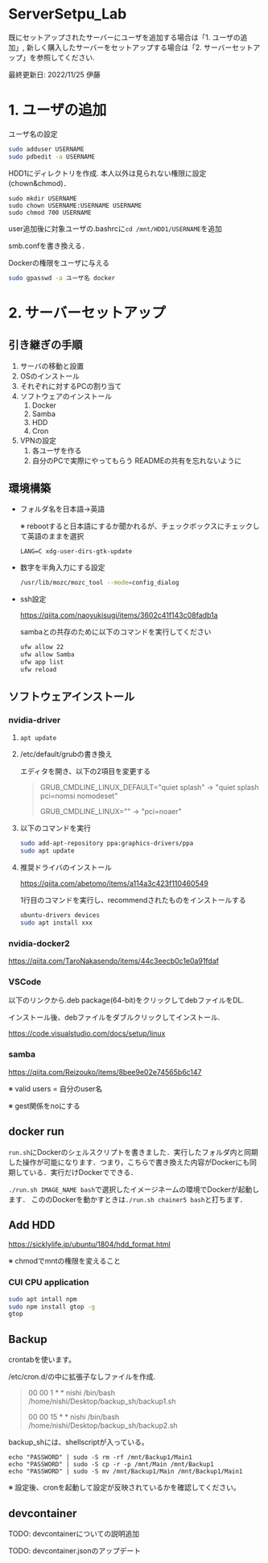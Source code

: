 # ServerSetpu_Lab

既にセットアップされたサーバーにユーザを追加する場合は「1. ユーザの追加」, 新しく購入したサーバーをセットアップする場合は「2. サーバーセットアップ」を参照してください. 

最終更新日: 2022/11/25 伊藤

# 1. ユーザの追加

ユーザ名の設定

```sh
sudo adduser USERNAME
sudo pdbedit -a USERNAME
```

HDD1にディレクトリを作成. 本人以外は見られない権限に設定(chown&chmod)．

```
sudo mkdir USERNAME
sudo chown USERNAME:USERNAME USERNAME
sudo chmod 700 USERNAME
```

user追加後に対象ユーザの.bashrcに`cd /mnt/HDD1/USERNAME`を追加

smb.confを書き換える．

Dockerの権限をユーザに与える

```sh
sudo gpasswd -a ユーザ名 docker
```

# 2. サーバーセットアップ

## 引き継ぎの手順
1. サーバの移動と設置
2. OSのインストール
3. それぞれに対するPCの割り当て
4. ソフトウェアのインストール
    1. Docker
    2. Samba
    3. HDD
    4. Cron
5. VPNの設定
    1. 各ユーザを作る
    2. 自分のPCで実際にやってもらう
READMEの共有を忘れないように

## 環境構築

- フォルダ名を日本語->英語

    ※ rebootすると日本語にするか聞かれるが、チェックボックスにチェックして英語のままを選択

    ```
    LANG=C xdg-user-dirs-gtk-update
    ```

- 数字を半角入力にする設定

    ```sh
    /usr/lib/mozc/mozc_tool --mode=config_dialog
    ```
- ssh設定

    https://qiita.com/naoyukisugi/items/3602c41f143c08fadb1a

    sambaとの共存のために以下のコマンドを実行してください

    ```sh
    ufw allow 22
    ufw allow Samba
    ufw app list
    ufw reload
    ```

## ソフトウェアインストール

### nvidia-driver

1. ```apt update```

2. /etc/default/grubの書き換え

    エディタを開き、以下の2項目を変更する

    > GRUB_CMDLINE_LINUX_DEFAULT="quiet splash" -> "quiet splash pci=nomsi nomodeset"
    > 
    > GRUB_CMDLINE_LINUX="" -> "pci=noaer"

3. 以下のコマンドを実行

    ```sh
    sudo add-apt-repository ppa:graphics-drivers/ppa
    sudo apt update
    ```

4. 推奨ドライバのインストール

    https://qiita.com/abetomo/items/a114a3c423f110460549

    1行目のコマンドを実行し、recommendされたものをインストールする

    ```sh
    ubuntu-drivers devices
    sudo apt install xxx
    ```

### nvidia-docker2

https://qiita.com/TaroNakasendo/items/44c3eecb0c1e0a91fdaf

### VSCode

以下のリンクから.deb package(64-bit)をクリックしてdebファイルをDL.

インストール後、debファイルをダブルクリックしてインストール.

https://code.visualstudio.com/docs/setup/linux

### samba
https://qiita.com/Reizouko/items/8bee9e02e74565b6c147

※ valid users = 自分のuser名

※ gest関係をnoにする

## docker run

`run.sh`にDockerのシェルスクリプトを書きました．実行したフォルダ内と同期した操作が可能になります．つまり，こちらで書き換えた内容がDockerにも同期している．実行だけDockerでできる．

`./run.sh IMAGE_NAME bash`で選択したイメージネームの環境でDockerが起動します．
こののDockerを動かすときは`./run.sh chainer5 bash`と打ちます．

## Add HDD

https://sicklylife.jp/ubuntu/1804/hdd_format.html

※ chmodでmntの権限を変えること

### CUI CPU application

```sh
sudo apt intall npm
sudo npm install gtop -g
gtop
```

## Backup

crontabを使います。

/etc/cron.d/の中に拡張子なしファイルを作成.

> 00 00 1 * * nishi /bin/bash /home/nishi/Desktop/backup_sh/backup1.sh
> 
> 00 00 15 * * nishi /bin/bash /home/nishi/Desktop/backup_sh/backup2.sh

backup_shには、shellscriptが入っている。

```
echo "PASSWORD" | sudo -S rm -rf /mnt/Backup1/Main1
echo "PASSWORD" | sudo -S cp -r -p /mnt/Main /mnt/Backup1
echo "PASSWORD" | sudo -S mv /mnt/Backup1/Main /mnt/Backup1/Main1
```

※ 設定後、cronを起動して設定が反映されているかを確認してください。

## devcontainer

TODO: devcontainerについての説明追加

TODO: devcontainer.jsonのアップデート

